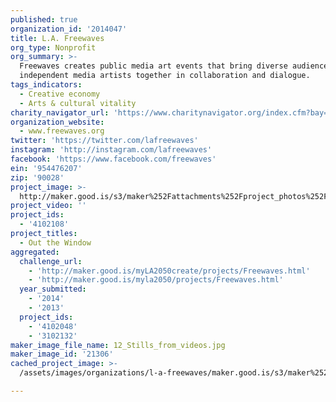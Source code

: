 ```yaml
---
published: true
organization_id: '2014047'
title: L.A. Freewaves
org_type: Nonprofit
org_summary: >-
  Freewaves creates public media art events that bring diverse audiences and
  independent media artists together in collaboration and dialogue.
tags_indicators:
  - Creative economy
  - Arts & cultural vitality
charity_navigator_url: 'https://www.charitynavigator.org/index.cfm?bay=search.profile&ein=954476207'
organization_website:
  - www.freewaves.org
twitter: 'https://twitter.com/lafreewaves'
instagram: 'http://instagram.com/lafreewaves'
facebook: 'https://www.facebook.com/freewaves'
ein: '954476207'
zip: '90028'
project_image: >-
  http://maker.good.is/s3/maker%252Fattachments%252Fproject_photos%252Fimages%252F21306%252Fdisplay%252F12_Stills_from_videos.jpg=c570x385
project_video: ''
project_ids:
  - '4102108'
project_titles:
  - Out the Window
aggregated:
  challenge_url:
    - 'http://maker.good.is/myLA2050create/projects/Freewaves.html'
    - 'http://maker.good.is/myla2050/projects/Freewaves.html'
  year_submitted:
    - '2014'
    - '2013'
  project_ids:
    - '4102048'
    - '3102132'
maker_image_file_name: 12_Stills_from_videos.jpg
maker_image_id: '21306'
cached_project_image: >-
  /assets/images/organizations/l-a-freewaves/maker.good.is/s3/maker%252Fattachments%252Fproject_photos%252Fimages%252F21306%252Fdisplay%252F12_Stills_from_videos.jpg=c570x385.jpg

---
```


